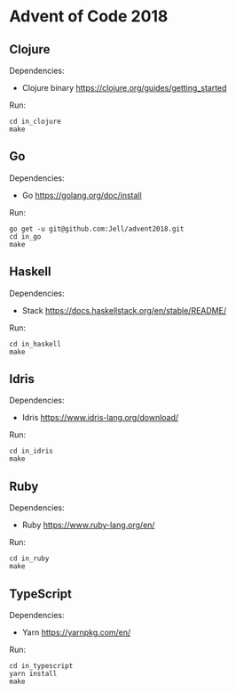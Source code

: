 # Advent of Code 2018

## Clojure

Dependencies:

 * Clojure binary https://clojure.org/guides/getting_started

Run:

```
cd in_clojure
make
```

## Go

Dependencies:

 * Go https://golang.org/doc/install

Run:

```
go get -u git@github.com:Jell/advent2018.git
cd in_go
make
```

## Haskell

Dependencies:

 * Stack https://docs.haskellstack.org/en/stable/README/

Run:

```
cd in_haskell
make
```

## Idris

Dependencies:

 * Idris https://www.idris-lang.org/download/

Run:

```
cd in_idris
make
```

## Ruby

Dependencies:

 * Ruby https://www.ruby-lang.org/en/

Run:

```
cd in_ruby
make
```

## TypeScript

Dependencies:

 * Yarn https://yarnpkg.com/en/

Run:

```
cd in_typescript
yarn install
make
```
